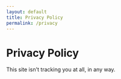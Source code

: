 ```yaml
---
layout: default
title: Privacy Policy
permalink: /privacy
---
```

# Privacy Policy

This site isn't tracking you at all, in any way.

